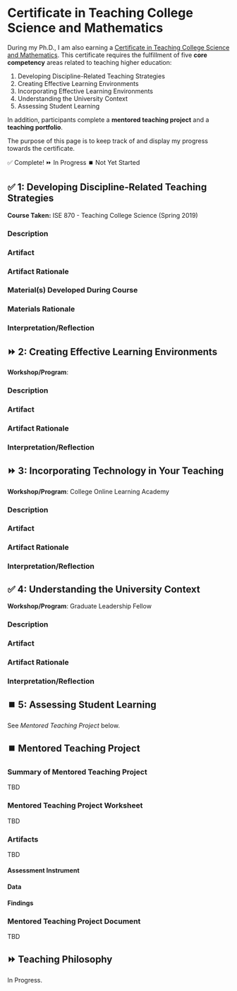 # Certificate in Teaching College Science and Mathematics

During my Ph.D., I am also earning a [Certificate in Teaching College Science and Mathematics](https://natsci.msu.edu/students/future-students/graduate/certification-in-teaching/). This certificate requires the fulfillment of five **core competency** areas related to teaching higher education:

1. Developing Discipline-Related Teaching Strategies
2. Creating Effective Learning Environments
3. Incorporating Effective Learning Environments
4. Understanding the University Context
5. Assessing Student Learning

In addition, participants complete a **mentored teaching project** and a **teaching portfolio**.

The purpose of this page is to keep track of and display my progress towards the certificate. 

✅ Complete!
⏩ In Progress
⏹️ Not Yet Started


## ✅ 1: Developing Discipline-Related Teaching Strategies

**Course Taken:** ISE 870 - Teaching College Science (Spring 2019)

### Description 

### Artifact

### Artifact Rationale

### Material(s) Developed During Course

### Materials Rationale

### Interpretation/Reflection

## ⏩ 2: Creating Effective Learning Environments

**Workshop/Program**:

### Description 

### Artifact

### Artifact Rationale

### Interpretation/Reflection

## ⏩ 3: Incorporating Technology in Your Teaching

**Workshop/Program**: College Online Learning Academy

### Description 

### Artifact

### Artifact Rationale

### Interpretation/Reflection

## ✅ 4: Understanding the University Context

**Workshop/Program**: Graduate Leadership Fellow

### Description 

### Artifact

### Artifact Rationale

### Interpretation/Reflection

## ⏹️ 5: Assessing Student Learning

See _Mentored Teaching Project_ below.

## ⏹️ Mentored Teaching Project

### Summary of Mentored Teaching Project

TBD

### Mentored Teaching Project Worksheet

TBD

### Artifacts

TBD

#### Assessment Instrument

#### Data

#### Findings

### Mentored Teaching Project Document

TBD

## ⏩ Teaching Philosophy

In Progress.
